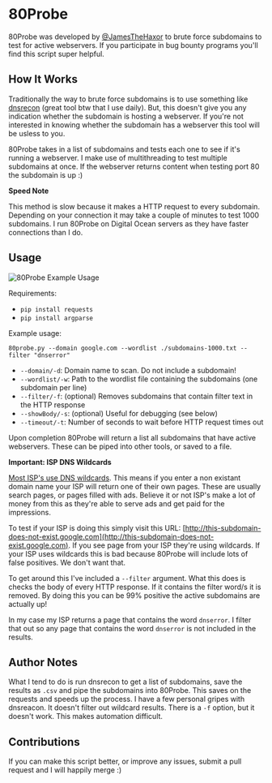 # 80Probe

80Probe was developed by [@JamesTheHaxor](http://twitter.com/JamesTheHaxor) to brute force subdomains to test for active webservers. If you participate in bug bounty programs you'll find this script super helpful.

## How It Works

Traditionally the way to brute force subdomains is to use something like [dnsrecon](https://github.com/darkoperator/dnsrecon) (great tool btw that I use daily). But, this doesn't give you any indication whether the subdomain is hosting a webserver. If you're not interested in knowing whether the subdomain has a webserver this tool will be usless to you.

80Probe takes in a list of subdomains and tests each one to see if it's running a webserver. I make use of multithreading to test multiple subdomains at once. If the webserver returns content when testing port 80 the subdomain is up :)

**Speed Note**

This method is slow because it makes a HTTP request to every subdomain. Depending on your connection it may take a couple of minutes to test 1000 subdomains. I run 80Probe on Digital Ocean servers as they have faster connections than I do.

## Usage

![80Probe Example Usage](http://i.imgur.com/bSBmLpq.png "80Probe Example Usage")

Requirements:

* `pip install requests`
* `pip install argparse`

Example usage:

    80probe.py --domain google.com --wordlist ./subdomains-1000.txt --filter "dnserror"

* `--domain/-d`: Domain name to scan. Do not include a subdomain!
* `--wordlist/-w`: Path to the wordlist file containing the subdomains (one subdomain per line)
* `--filter/-f`: (optional) Removes subdomains that contain filter text in the HTTP response
* `--showBody/-s`: (optional) Useful for debugging (see below)
* `--timeout/-t`: Number of seconds to wait before HTTP request times out

Upon completion 80Probe will return a list all subdomains that have active webservers. These can be piped into other tools, or saved to a file.

**Important: ISP DNS Wildcards**

[Most ISP's use DNS wildcards](https://en.wikipedia.org/wiki/Wildcard_DNS_record#Registries.2FISPs). This means if you enter a non existant domain name your ISP will return one of their own pages. These are usually search pages, or pages filled with ads. Believe it or not ISP's make a lot of money from this as they're able to serve ads and get paid for the impressions.

To test if your ISP is doing this simply visit this URL: [http://this-subdomain-does-not-exist.google.com](http://this-subdomain-does-not-exist.google.com). If you see page from your ISP they're using wildcards. If your ISP uses wildcards this is bad because 80Probe will include lots of false positives. We don't want that.

To get around this I've included a `--filter` argument. What this does is checks the body of every HTTP response. If it contains the filter word/s it is removed. By doing this you can be 99% positive the active subdomains are actually up!

In my case my ISP returns a page that contains the word `dnserror`. I filter that out so any page that contains the word `dnserror` is not included in the results.

## Author Notes

What I tend to do is run dnsrecon to get a list of subdomains, save the results as `.csv` and pipe the subdomains into 80Probe. This saves on the requests and speeds up the process. I have a few personal gripes with dnsreacon. It doesn't filter out wildcard results. There is a `-f` option, but it doesn't work. This makes automation difficult.

## Contributions

If you can make this script better, or improve any issues, submit a pull request and I will happily merge :)
